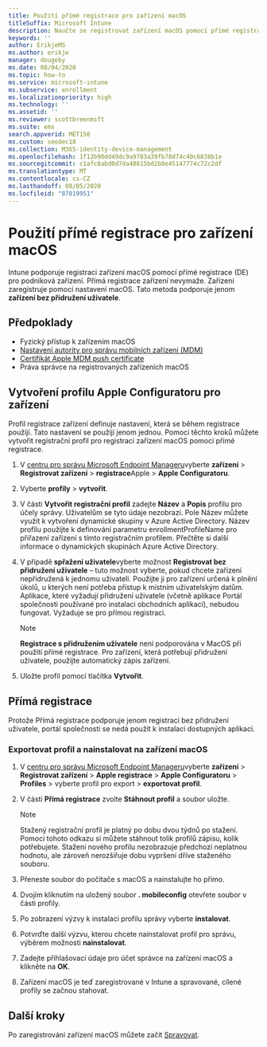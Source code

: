 ```yaml
---
title: Použití přímé registrace pro zařízení macOS
titleSuffix: Microsoft Intune
description: Naučte se registrovat zařízení macOS pomocí přímé registrace.
keywords: ''
author: ErikjeMS
ms.author: erikje
manager: dougeby
ms.date: 08/04/2020
ms.topic: how-to
ms.service: microsoft-intune
ms.subservice: enrollment
ms.localizationpriority: high
ms.technology: ''
ms.assetid: ''
ms.reviewer: scottbreenmsft
ms.suite: ems
search.appverid: MET150
ms.custom: seodec18
ms.collection: M365-identity-device-management
ms.openlocfilehash: 1f12b90dd49dc9a9783a39fb78d74c40c6838b1e
ms.sourcegitcommit: c1afc8abd0d7da48815bd2b0e45147774c72c2df
ms.translationtype: MT
ms.contentlocale: cs-CZ
ms.lasthandoff: 08/05/2020
ms.locfileid: "87819951"
---
```

# <a name="use-direct-enrollment-for-macos-devices"></a>Použití přímé registrace pro zařízení macOS

Intune podporuje registraci zařízení macOS pomocí přímé registrace (DE) pro podniková zařízení. Přímá registrace zařízení nevymaže. Zařízení zaregistruje pomocí nastavení macOS. Tato metoda podporuje jenom **zařízení bez přidružení uživatele**.

## <a name="prerequisites"></a>Předpoklady

- Fyzický přístup k zařízením macOS
- [Nastavení autority pro správu mobilních zařízení (MDM)](../fundamentals/mdm-authority-set.md)
- [Certifikát Apple MDM push certificate](apple-mdm-push-certificate-get.md)
 - Práva správce na registrovaných zařízeních macOS

## <a name="create-an-apple-configurator-profile-for-devices"></a>Vytvoření profilu Apple Configuratoru pro zařízení

Profil registrace zařízení definuje nastavení, která se během registrace použijí. Tato nastavení se použijí jenom jednou. Pomocí těchto kroků můžete vytvořit registrační profil pro registraci zařízení macOS pomocí přímé registrace.

1. V [centru pro správu Microsoft Endpoint Manageru](https://go.microsoft.com/fwlink/?linkid=2109431)vyberte **zařízení**  >  **Registrovat zařízení**  >  **registrace**Apple  >  **Apple Configuratoru**.

2. Vyberte **profily**  >  **vytvořit**.

3. V části **Vytvořit registrační profil** zadejte **Název** a **Popis** profilu pro účely správy. Uživatelům se tyto údaje nezobrazí. Pole Název můžete využít k vytvoření dynamické skupiny v Azure Active Directory. Název profilu použijte k definování parametru enrollmentProfileName pro přiřazení zařízení s tímto registračním profilem. Přečtěte si další informace o dynamických skupinách Azure Active Directory.

4. V případě **spřažení uživatele**vyberte možnost **Registrovat bez přidružení uživatele** – tuto možnost vyberte, pokud chcete zařízení nepřidružená k jednomu uživateli. Použijte ji pro zařízení určená k plnění úkolů, u kterých není potřeba přístup k místním uživatelským datům. Aplikace, které vyžadují přidružení uživatele (včetně aplikace Portál společnosti používané pro instalaci obchodních aplikací), nebudou fungovat. Vyžaduje se pro přímou registraci.

     > [!NOTE]
     > **Registrace s přidružením uživatele** není podporována v MacOS při použití přímé registrace. Pro zařízení, která potřebují přidružení uživatele, použijte automatický zápis zařízení.

6. Uložte profil pomocí tlačítka **Vytvořit**.

## <a name="direct-enrollment"></a>Přímá registrace
Protože Přímá registrace podporuje jenom registraci bez přidružení uživatele, portál společnosti se nedá použít k instalaci dostupných aplikací.

### <a name="export-the-profile-and-install-on-macos-devices"></a>Exportovat profil a nainstalovat na zařízení macOS

1. V [centru pro správu Microsoft Endpoint Manageru](https://go.microsoft.com/fwlink/?linkid=2109431)vyberte **zařízení**  >  **Registrovat zařízení**  >  **Apple registrace**  >  **Apple Configuratoru**  >  **Profiles** > vyberte profil pro export > **exportovat profil**.
2. V části **Přímá registrace** zvolte **Stáhnout profil** a soubor uložte. 

     > [!NOTE]
     > Stažený registrační profil je platný po dobu dvou týdnů po stažení. Pomocí tohoto odkazu si můžete stáhnout tolik profilů zápisu, kolik potřebujete. Stažení nového profilu nezobrazuje předchozí neplatnou hodnotu, ale zároveň nerozšiřuje dobu vypršení dříve staženého souboru.
         
3. Přeneste soubor do počítače s macOS a nainstalujte ho přímo.
4. Dvojím kliknutím na uložený soubor **. mobileconfig** otevřete soubor v části profily.
5. Po zobrazení výzvy k instalaci profilu správy vyberte **instalovat**.
6. Potvrďte další výzvu, kterou chcete nainstalovat profil pro správu, výběrem možnosti **nainstalovat**.
7. Zadejte přihlašovací údaje pro účet správce na zařízení macOS a klikněte na **OK**.
8. Zařízení macOS je teď zaregistrované v Intune a spravované, cílené profily se začnou stahovat.

## <a name="next-steps"></a>Další kroky

Po zaregistrování zařízení macOS můžete začít [Spravovat](../remote-actions/device-management.md).
